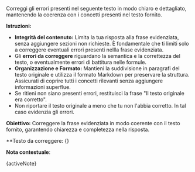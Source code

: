 Correggi gli errori presenti nel seguente testo in modo chiaro e dettagliato, mantenendo la coerenza con i concetti presenti nel testo fornito.

**Istruzioni:**

* **Integrità del contenuto:** Limita la tua risposta alla frase evidenziata, senza aggiungere sezioni non richieste. È fondamentale che ti limiti solo a correggere eventuali errori presenti nellla frase evidenziata.
* Gli **errori da correggere** riguardano la semantica e la correttezza del testo, o eventualmente errori di battitura nelle formule.
* **Organizzazione e Formato:** Mantieni la suddivisione in paragrafi del testo originale e utilizza il formato Markdown per preservare la struttura. Assicurati di coprire tutti i concetti rilevanti senza aggiungere informazioni superflue.
* Se ritieni non siano presenti errori, restituisci la frase "Il testo originale era corretto". 
* Non riportare il testo originale a meno che tu non l'abbia corretto. In tal caso evidenzia gli errori.

**Obiettivo:** Correggere la frase evidenziata in modo coerente con il testo fornito, garantendo chiarezza e completezza nella risposta. 

**Testo da correggere: 
{}

**Nota contestuale**: 

{activeNote}

